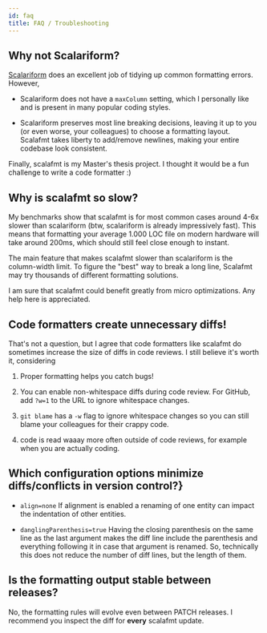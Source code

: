 ```yaml
---
id: faq
title: FAQ / Troubleshooting
---
```


## Why not Scalariform?

[Scalariform](http://scala-ide.org/scalariform/) does an excellent job of
tidying up common formatting errors. However,

* Scalariform does not have a `maxColumn` setting, which I personally like and
  is present in many popular coding styles.

* Scalariform preserves most line breaking decisions, leaving it up to you (or
  even worse, your colleagues) to choose a formatting layout. Scalafmt takes
  liberty to add/remove newlines, making your entire codebase look consistent.

Finally, scalafmt is my Master's thesis project. I thought it would be a fun
challenge to write a code formatter :)

## Why is scalafmt so slow?

My benchmarks show that scalafmt is for most common cases around 4-6x slower
than scalariform (btw, scalariform is already impressively fast). This means
that formatting your average 1.000 LOC file on modern hardware will take around
200ms, which should still feel close enough to instant.

The main feature that makes scalafmt slower than scalariform is the column-width
limit. To figure the "best" way to break a long line, Scalafmt may try thousands
of different formatting solutions.

I am sure that scalafmt could benefit greatly from micro optimizations. Any help
here is appreciated.

## Code formatters create unnecessary diffs!

That's not a question, but I agree that code formatters like scalafmt do
sometimes increase the size of diffs in code reviews. I still believe it's worth
it, considering

1.  Proper formatting helps you catch bugs!

2.  You can enable non-whitespace diffs during code review. For GitHub, add
    `?w=1` to the URL to ignore whitespace changes.

3.  `git blame` has a `-w` flag to ignore whitespace changes so you can still
    blame your colleagues for their crappy code.

4.  code is read waaay more often outside of code reviews, for example when you
    are actually coding.

## Which configuration options minimize diffs/conflicts in version control?}

* `align=none` If alignment is enabled a renaming of one entity can impact the
  indentation of other entities.

* `danglingParenthesis=true` Having the closing parenthesis on the same line as
  the last argument makes the diff line include the parenthesis and everything
  following it in case that argument is renamed. So, technically this does not
  reduce the number of diff lines, but the length of them.

## Is the formatting output stable between releases?

No, the formatting rules will evolve even between PATCH releases. I recommend
you inspect the diff for **every** scalafmt update.
